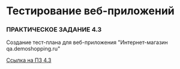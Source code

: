 # Тестирование веб-приложений

### ПРАКТИЧЕСКОЕ ЗАДАНИЕ 4.3

Создание тест-плана для веб-приложения "Интернет-магазин qa.demoshopping.ru"

[Ссылка на ПЗ 4.3](https://docs.google.com/spreadsheets/d/1G5Oap3-wUgw0mx3gde992jhmknJX-y--35JGBr14Lic/edit?usp=sharing)

